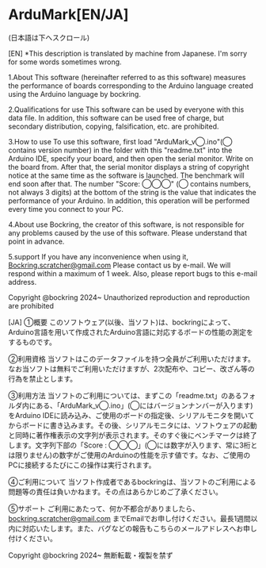 # ArduMark[EN/JA]
(日本語は下へスクロール)

[EN]
*This description is translated by machine from Japanese. I'm sorry for some words sometimes wrong.

1.About
This software (hereinafter referred to as this software) measures the performance of boards corresponding to the Arduino language created using the Arduino language by bockring.

2.Qualifications for use
This software can be used by everyone with this data file. In addition, this software can be used free of charge, but secondary distribution, copying, falsification, etc. are prohibited.

3.How to use
To use this software, first load "ArduMark_v◯.ino"(◯ contains version number) in the folder with this "readme.txt" into the Arduino IDE, specify your board, and then open the serial monitor. Write on the board from. After that, the serial monitor displays a string of copyright notice at the same time as the software is launched. The benchmark will end soon after that. The number "Score: ◯◯◯" (◯ contains numbers, not always 3 digits) at the bottom of the string is the value that indicates the performance of your Arduino. In addition, this operation will be performed every time you connect to your PC.

4.About use
Bockring, the creator of this software, is not responsible for any problems caused by the use of this software. Please understand that point in advance.

5.support
If you have any inconvenience when using it,
Bockring.scratcher@gmail.com
Please contact us by e-mail. We will respond within a maximum of 1 week. Also, please report bugs to this e-mail address.


Copyright @bockring 2024~
Unauthorized reproduction and reproduction are prohibited

[JA]
①概要
このソフトウェア(以後、当ソフト)は、bockringによって、Arduino言語を用いて作成されたArduino言語に対応するボードの性能の測定をするものです。

②利用資格
当ソフトはこのデータファイルを持つ全員がご利用いただけます。なお当ソフトは無料でご利用いただけますが、2次配布や、コピー、改ざん等の行為を禁止とします。

③利用方法
当ソフトのご利用については、まずこの「readme.txt」のあるフォルダ内にある、「ArduMark_v◯.ino」(◯にはバージョンナンバーが入ります)をArduino IDEに読み込み、ご使用のボードの指定後、シリアルモニタを開いてからボードに書き込みます。その後、シリアルモニタには、ソフトウェアの起動と同時に著作権表示の文字列が表示されます。そのすぐ後にベンチマークは終了します。文字列下部の「Score : ◯◯◯」(◯には数字が入ります、常に3桁とは限りません)の数字がご使用のArduinoの性能を示す値です。なお、ご使用のPCに接続するたびにこの操作は実行されます。

④ご利用について
当ソフト作成者であるbockringは、当ソフトのご利用による問題等の責任は負いかねます。その点はあらかじめご了承ください。

⑤サポート
ご利用にあたって、何か不都合がありましたら、
bockring.scratcher@gmail.com
までEmailでお申し付けください。最長1週間以内に対応いたします。また、バグなどの報告もこちらのメールアドレスへお申し付けください。

Copyright @bockring 2024~
無断転載・複製を禁ず
